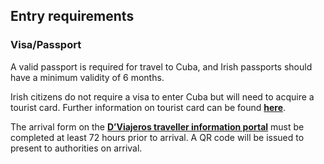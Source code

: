 ## Entry requirements

### **Visa/Passport**

A valid passport is required for travel to Cuba, and Irish passports should have a minimum validity of 6 months.

Irish citizens do not require a visa to enter Cuba but will need to acquire a tourist card. Further information on tourist card can be found [**here**](https://misiones.cubaminrex.cu/en/ireland/consular-services#visa_turismo).

The arrival form on the [**D’Viajeros traveller information portal**](https://dviajeros.mitrans.gob.cu/inicio) must be completed at least 72 hours prior to arrival. A QR code will be issued to present to authorities on arrival.